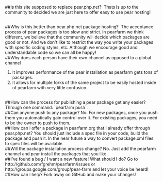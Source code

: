 ##Is this site supposed to replace pear.php.net? 
Thats is up to the community to decided we are just here to offer easy to use pear hosting!

<br />
##Why is this better than pear.php.net package hosting? 
The acceptance process of pear packages is too slow and strict. In pearfarm we think different, we believe that the community will decide which packages are good or not. And we don't like to restrict the way you write your packages with specific coding styles, etc. Although we encourage good and understandable code so we can all be happy!

<br />
##Why does each person have their own channel as opposed to a global channel

1. It improves performance of the pear installation as pearfarm gets tons of packages.
2. It allows for multiple forks of the same project to be easily hosted inside of pearfarm with very little confusion. 

<br />
##How can the process for publishing a pear package get any easier? 
Through one command: `pearfarm push`.
 
<br />
##Can anyone push to any package?
No. For new packages, once you push them you automatically gain control over it. For existing packages, you need to be the owner to push to them.

<br />
##How can I offer a package in pearfarm.org that I already offer through pear.php.net?
You should just include a spec file in your code, build the package and push it. In the near future a way to convert package.xml files to spec files will be available.

<br />
##Will the package installation process change?
No. Just add the pearfarm channel and pear install the packages that you like.

<br />
##I've found a bug / I want a new feature! What should I do?
Go to http://github.com/fgrehm/pearfarm/issues or http://groups.google.com/group/pear-farm and let your voice be heard!

<br />
##How can I help?
Fork away on GitHub and make your changes!
